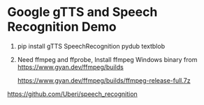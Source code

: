 # Google gTTS and Speech Recognition Demo

1. pip install gTTS SpeechRecognition pydub textblob
2. Need ffmpeg and ffprobe, Install ffmpeg Windows binary from https://www.gyan.dev/ffmpeg/builds

   https://www.gyan.dev/ffmpeg/builds/ffmpeg-release-full.7z


https://github.com/Uberi/speech_recognition
